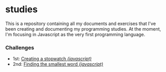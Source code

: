 # studies

This is a repository containing all my documents and exercises that I've been creating and documenting my programming studies. At the moment, I'm focusing in Javascript as the very first programming language.


### Challenges

- 1st: [Creating a stopwatch *(javascript)*](https://github.com/julianosill/studies/tree/master/js-stopwatch)
- 2nd: [Finding the smallest word *(javascript)*](https://github.com/julianosill/studies/tree/master/js-smallestWord)
